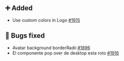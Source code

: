 ## ➕ Added

- Use custom colors in Logo [#1915](https://github.com/Telefonica/mistica-design/issues/1915)

## 🐞 Bugs fixed

- Avatar background borderRadii  [#1896](https://github.com/Telefonica/mistica-design/issues/1896)
- El componente pop over de desktop esta roto [#1916](https://github.com/Telefonica/mistica-design/issues/1916)
